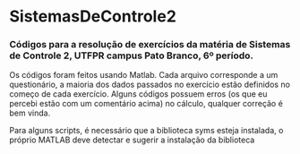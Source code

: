 # SistemasDeControle2
### Códigos para a resolução de exercícios da matéria de Sistemas de Controle 2, UTFPR campus Pato Branco, 6º período.

Os códigos foram feitos usando Matlab. Cada arquivo corresponde a um questionário, a maioria dos dados passados no exercício estão definidos no começo de cada exercício. Alguns códigos possuem erros (os que eu percebi estão com um comentário acima) no cálculo, qualquer correção é bem vinda.

Para alguns scripts, é necessário que a biblioteca syms esteja instalada, o próprio MATLAB deve detectar e sugerir a instalação da biblioteca

